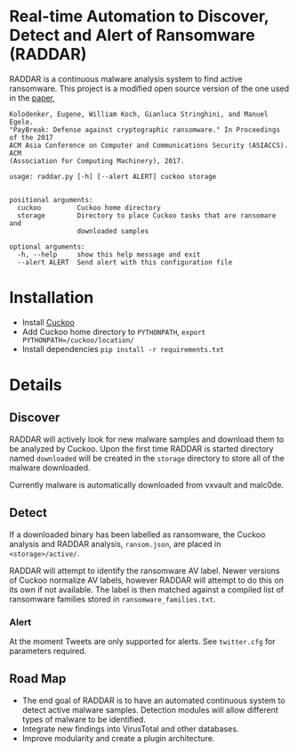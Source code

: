 #  Real-time Automation to Discover, Detect and Alert of Ransomware (RADDAR)

RADDAR is a continuous malware analysis system to find active ransomware. This
project is a modified open source version of the one used in the
[paper](http://cs-people.bu.edu/wfkoch/my-data/pubs/paybreak.pdf), 
```
Kolodenker, Eugene, William Koch, Gianluca Stringhini, and Manuel Egele.
"PayBreak: Defense against cryptographic ransomware." In Proceedings of the 2017
ACM Asia Conference on Computer and Communications Security (ASIACCS). ACM
(Association for Computing Machinery), 2017.
```
 

```
usage: raddar.py [-h] [--alert ALERT] cuckoo storage


positional arguments:
  cuckoo         Cuckoo home directory
  storage        Directory to place Cuckoo tasks that are ransomare and
                 downloaded samples

optional arguments:
  -h, --help     show this help message and exit
  --alert ALERT  Send alert with this configuration file

```

# Installation
* Install [Cuckoo](http://docs.cuckoosandbox.org/en/latest/installation/)
* Add Cuckoo home directory to `PYTHONPATH`, `export
  PYTHONPATH=/cuckoo/location/`
* Install dependencies `pip install -r requirements.txt`

# Details 

## Discover
RADDAR will actively look for new malware samples and download them to be
analyzed by Cuckoo. Upon the first time RADDAR is started  directory  named `downloaded` will be created in the `storage` directory to
store all of the malware downloaded.

Currently malware is automatically downloaded from vxvault and malc0de.


## Detect
If a downloaded binary has been labelled as ransomware, the Cuckoo analysis and
RADDAR analysis, `ransom.json`, are placed in `<storage>/active/`. 

RADDAR will attempt to identify the ransomware AV label. Newer versions of
Cuckoo normalize AV labels, however RADDAR will attempt to do this on its own if
not available. The label is then matched against a compiled list of ransomware
families stored in `ransomware_families.txt`. 


### Alert
At the moment Tweets are only supported for alerts. See `twitter.cfg` for
parameters required.



## Road Map
* The end goal of RADDAR is to have an automated continuous system to detect
  active malware samples. Detection modules will allow different types of
malware to be identified. 
* Integrate new findings into VirusTotal and other databases.
* Improve modularity and create a plugin architecture. 
